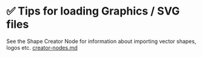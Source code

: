 # ✅ Tips for loading Graphics / SVG files

See the Shape Creator Node for information about importing vector shapes, logos etc. [creator-nodes.md](clip-editor/creator-nodes.md "mention")
